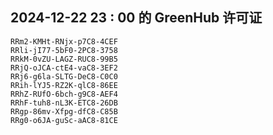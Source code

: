 ## 2024-12-22 23 : 00 的 GreenHub 许可证
```
RRm2-KMHt-RNjx-p7C8-4CEF
RRli-jI77-5bF0-2PC8-3758
RRkM-0vZU-LAGZ-RUC8-99B5
RRjQ-oJCA-ctE4-vaC8-3EF2
RRj6-g6la-SLTG-DeC8-C0C0
RRih-lYJ5-RZ2K-qlC8-86EE
RRhZ-RUfO-6bch-g9C8-AEF4
RRhF-tuh8-nL3K-ETC8-26DB
RRgp-86mv-Xfpg-dfC8-C85B
RRg0-o6JA-guSc-aAC8-81CE
```
